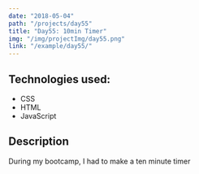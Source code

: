 ```yaml
---
date: "2018-05-04"
path: "/projects/day55"
title: "Day55: 10min Timer"
img: "/img/projectImg/day55.png"
link: "/example/day55/"
---
```


## Technologies used:

- CSS
- HTML
- JavaScript

## Description

During my bootcamp, I had to make a ten minute timer
